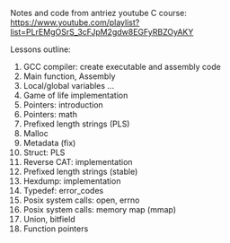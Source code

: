 Notes and code from antriez youtube C course: https://www.youtube.com/playlist?list=PLrEMgOSrS_3cFJpM2gdw8EGFyRBZOyAKY

Lessons outline:
1. GCC compiler: create executable and assembly code
2. Main function, Assembly
3. Local/global variables
...
8. Game of life implementation
9. Pointers: introduction
10. Pointers: math
11. Prefixed length strings (PLS)
12. Malloc
13. Metadata (fix)
14. Struct: PLS
15. Reverse CAT: implementation
16. Prefixed length strings (stable)
17. Hexdump: implementation
18. Typedef: error_codes
19. Posix system calls: open, errno
20. Posix system calls: memory map (mmap)
21. Union, bitfield
22. Function pointers
